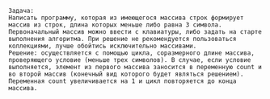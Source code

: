     Задача: 
    Написать программу, которая из имеющегося массива строк формирует массив из строк, длина которых меньше либо равна 3 символа. Первоначальный массив можно ввести с клавиатуры, либо задать на старте выполнения алгоритма. При решение не рекомендуется пользоваться коллекциями, лучше обойтись исключительно массивами.
    Решение: осуществляется с помощью цикла, соразмерного длине массива, проверяющего условие (меньше трех символов). В случае, если условие выполняется, элемент из первого массива заносится в переменную count и во второй массив (конечный вид которого будет являться решением). Переменная count увеличивается на 1 и цикл повторяется до конца массива.